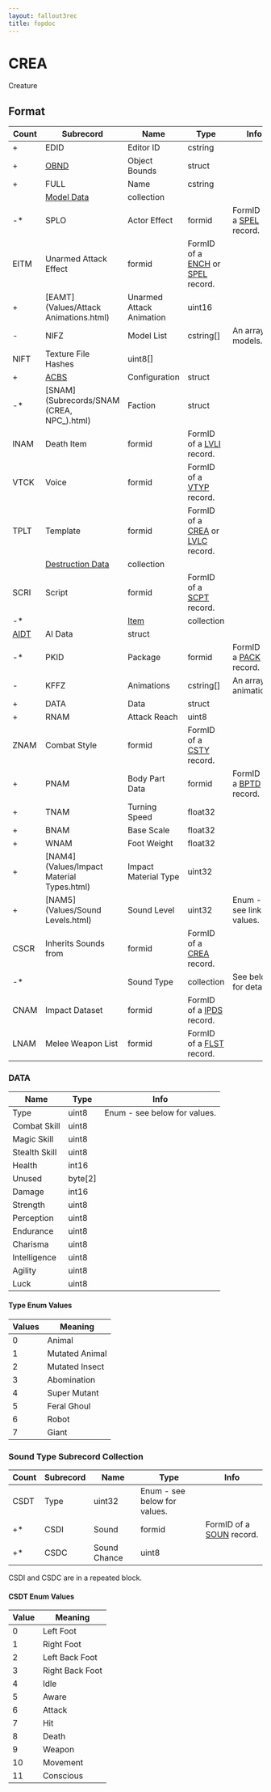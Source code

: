 ```yaml
---
layout: fallout3rec
title: fopdoc
---
```

CREA
====

Creature

## Format

Count | Subrecord | Name | Type | Info
------|-------|------|------|-----
+ | EDID | Editor ID | cstring |
+ | [OBND](Subrecords/OBND.html) | Object Bounds | struct |
+ | FULL | Name | cstring |
 | | [Model Data](Subrecords/Model.html) | collection |
-* | SPLO | Actor Effect | formid | FormID of a [SPEL](SPEL.html) record.
 | EITM | Unarmed Attack Effect | formid | FormID of a [ENCH](ENCH.html) or [SPEL](SPEL.html) record.
+ | [EAMT](Values/Attack Animations.html) | Unarmed Attack Animation | uint16 |
- | NIFZ | Model List | cstring[] | An array of models.
 | NIFT | Texture File Hashes | uint8[] |
+ | [ACBS](Subrecords/ACBS.html) | Configuration | struct |
-* | [SNAM](Subrecords/SNAM (CREA, NPC_).html) | Faction | struct |
 | INAM | Death Item | formid | FormID of a [LVLI](LVLI.html) record.
 | VTCK | Voice | formid | FormID of a [VTYP](VTYP.html) record.
 | TPLT | Template | formid | FormID of a [CREA](CREA.html) or [LVLC](LVLC.html) record.
 | | [Destruction Data](Subrecords/Destruction.html) | collection |
 | SCRI | Script | formid | FormID of a [SCPT](SCPT.html) record.
-* | | [Item](Subrecords/Item.html) | collection |
 | [AIDT](Subrecords/AIDT.html) | AI Data | struct |
-* | PKID | Package | formid | FormID of a [PACK](PACK.html) record.
- | KFFZ | Animations | cstring[] | An array of animations.
+ | DATA | Data | struct |
+ | RNAM | Attack Reach | uint8 |
 | ZNAM | Combat Style | formid | FormID of a [CSTY](CSTY.html) record.
+ | PNAM | Body Part Data | formid | FormID of a [BPTD](BPTD.html) record.
+ | TNAM | Turning Speed | float32 |
+ | BNAM | Base Scale | float32 |
+ | WNAM | Foot Weight | float32 |
+ | [NAM4](Values/Impact Material Types.html) | Impact Material Type | uint32 |
+ | [NAM5](Values/Sound Levels.html) | Sound Level | uint32 | Enum - see link for values.
 | CSCR | Inherits Sounds from | formid | FormID of a [CREA](CREA.html) record.
-* | | Sound Type | collection | See below for details.
 | CNAM | Impact Dataset | formid | FormID of a [IPDS](IPDS.html) record.
 | LNAM | Melee Weapon List | formid | FormID of a [FLST](FLST.html) record.

### DATA

Name | Type | Info
-----|------|-----
Type | uint8 | Enum - see below for values.
Combat Skill | uint8 |
Magic Skill | uint8 |
Stealth Skill | uint8 |
Health | int16 |
Unused | byte[2] |
Damage | int16 |
Strength | uint8 |
Perception | uint8 |
Endurance | uint8 |
Charisma | uint8 |
Intelligence | uint8 |
Agility | uint8 |
Luck | uint8 |

#### Type Enum Values

Values | Meaning
-------|--------
0 | Animal
1 | Mutated Animal
2 | Mutated Insect
3 | Abomination
4 | Super Mutant
5 | Feral Ghoul
6 | Robot
7 | Giant

### Sound Type Subrecord Collection

Count | Subrecord | Name | Type | Info
------|-------|------|------|-----
 | CSDT | Type | uint32 | Enum - see below for values.
+* | CSDI | Sound | formid | FormID of a [SOUN](SOUN.html) record.
+* | CSDC | Sound Chance | uint8 |

CSDI and CSDC are in a repeated block.

#### CSDT Enum Values

Value | Meaning
------|--------
0 | Left Foot
1 | Right Foot
2 | Left Back Foot
3 | Right Back Foot
4 | Idle
5 | Aware
6 | Attack
7 | Hit
8 | Death
9 | Weapon
10 | Movement
11 | Conscious
